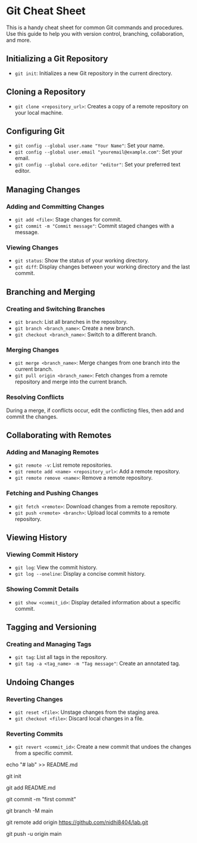 # Git Cheat Sheet

This is a handy cheat sheet for common Git commands and procedures. Use this guide to help you with version control, branching, collaboration, and more.

## Initializing a Git Repository

- `git init`: Initializes a new Git repository in the current directory.

## Cloning a Repository

- `git clone <repository_url>`: Creates a copy of a remote repository on your local machine.

## Configuring Git

- `git config --global user.name "Your Name"`: Set your name.
- `git config --global user.email "youremail@example.com"`: Set your email.
- `git config --global core.editor "editor"`: Set your preferred text editor.

## Managing Changes

### Adding and Committing Changes

- `git add <file>`: Stage changes for commit.
- `git commit -m "Commit message"`: Commit staged changes with a message.

### Viewing Changes

- `git status`: Show the status of your working directory.
- `git diff`: Display changes between your working directory and the last commit.

## Branching and Merging

### Creating and Switching Branches

- `git branch`: List all branches in the repository.
- `git branch <branch_name>`: Create a new branch.
- `git checkout <branch_name>`: Switch to a different branch.

### Merging Changes

- `git merge <branch_name>`: Merge changes from one branch into the current branch.
- `git pull origin <branch_name>`: Fetch changes from a remote repository and merge into the current branch.

### Resolving Conflicts

During a merge, if conflicts occur, edit the conflicting files, then add and commit the changes.

## Collaborating with Remotes

### Adding and Managing Remotes

- `git remote -v`: List remote repositories.
- `git remote add <name> <repository_url>`: Add a remote repository.
- `git remote remove <name>`: Remove a remote repository.

### Fetching and Pushing Changes

- `git fetch <remote>`: Download changes from a remote repository.
- `git push <remote> <branch>`: Upload local commits to a remote repository.

## Viewing History

### Viewing Commit History

- `git log`: View the commit history.
- `git log --oneline`: Display a concise commit history.

### Showing Commit Details

- `git show <commit_id>`: Display detailed information about a specific commit.

## Tagging and Versioning

### Creating and Managing Tags

- `git tag`: List all tags in the repository.
- `git tag -a <tag_name> -m "Tag message"`: Create an annotated tag.

## Undoing Changes

### Reverting Changes

- `git reset <file>`: Unstage changes from the staging area.
- `git checkout <file>`: Discard local changes in a file.

### Reverting Commits

- `git revert <commit_id>`: Create a new commit that undoes the changes from a specific commit.


echo "# lab" >> README.md

git init
  
git add README.md

git commit -m "first commit"

git branch -M main

git remote add origin https://github.com/nidhi8404/lab.git

git push -u origin main
